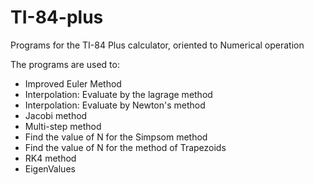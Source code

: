# TI-84-plus
Programs for the TI-84 Plus calculator, oriented to Numerical operation

The programs are used to:

+ Improved Euler Method
+ Interpolation: Evaluate by the lagrage method
+ Interpolation: Evaluate by Newton's method
+ Jacobi method
+ Multi-step method
+ Find the value of N for the Simpsom method
+ Find the value of N for the method of Trapezoids
+ RK4 method
+ EigenValues



